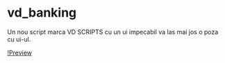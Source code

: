 # vd_banking

Un nou script marca VD SCRIPTS cu un ui impecabil va las mai jos o poza cu ui-ul.

[!Preview](https://imgur.com/a/MLaSBlA)
